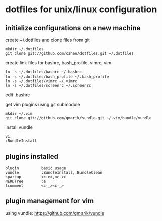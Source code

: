 dotfiles for unix/linux configuration
===========================

initialize configurations on a new machine
------------------

create ~/.dotfiles and clone files from git

	mkdir ~/.dotfiles
	git clone git://github.com/czheo/dotfiles.git ~/.dotfiles

create link files for bashrc, bash_profile, vimrc, vim

	ln -s ~/.dotfiles/bashrc ~/.bashrc
	ln -s ~/.dotfiles/bash_profile ~/.bash_profile
	ln -s ~/.dotfiles/vimrc ~/.vimrc
	ln -s ~/.dotfiles/screenrc ~/.screenrc

edit .bashrc

get vim plugins using git submodule
	
	mkdir ~/.vim
	git clone git://github.com/gmarik/vundle.git ~/.vim/bundle/vundle
	
install vundle
	
	vi
	:BundleInstall

plugins installed
-----------------

	plugin			basic usage
	vundle			:BundleInstall,:BundleClean
	sparkup			<c-e>,<c-x>
	NERDTree		:e
	tcomment		<c-_><c-_>

plugin management for vim
-----------------------

using vundle: https://github.com/gmarik/vundle
